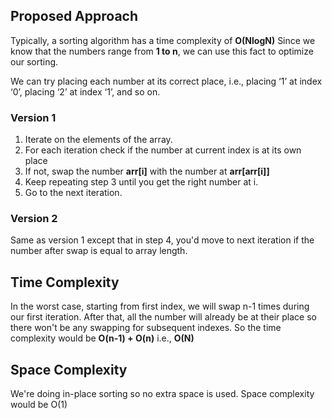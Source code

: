 ## Proposed Approach

Typically, a sorting algorithm has a time complexity of **O(NlogN)** Since we know that the numbers range from **1 to n**, we can use this fact to optimize our sorting.

We can try placing each number at its correct place, i.e., placing ‘1’ at index ‘0’, placing ‘2’ at index ‘1’, and so on.

### Version 1

1. Iterate on the elements of the array.
2. For each iteration check if the number at current index is at its own place
3. If not, swap the number **arr[i]** with the number at **arr[arr[i]]**
4. Keep repeating step 3 until you get the right number at i.
5. Go to the next iteration.

### Version 2

Same as version 1 except that in step 4, you'd move to next iteration if the number after swap is equal to array length.


## Time Complexity

In the worst case, starting from first index, we will swap n-1 times during our first iteration. After that, all the number will already be at their place so there won't be any swapping for subsequent indexes. So the time complexity would be **O(n-1) + O(n)** i.e., **O(N)**

## Space Complexity

We're doing in-place sorting so no extra space is used. Space complexity would be O(1)

